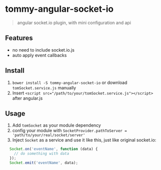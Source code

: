 # tommy-angular-socket-io

> angular socket.io plugin, with mini configuration and api

## Features
- no need to include socket.io.js
- auto apply event callbacks

## Install
1. `bower install -S tommy-angular-socket-io` or download `tomSocket.service.js` manually
2. Insert `<script src="/path/to/your/tomSocket.service.js"></script>` after angular.js

## Usage
1. Add `tomSocket` as your module dependency
2. config your module with `SocketProvider.pathToServer = 'path/to/your/real/socket/server'`
3. Inject `Socket` as a service and use it like this, just like original socket.io:
```javascript
  Socket.on('eventName', function (data) {
    // do something with data
  });
  Socket.emit('eventName', data);
```

